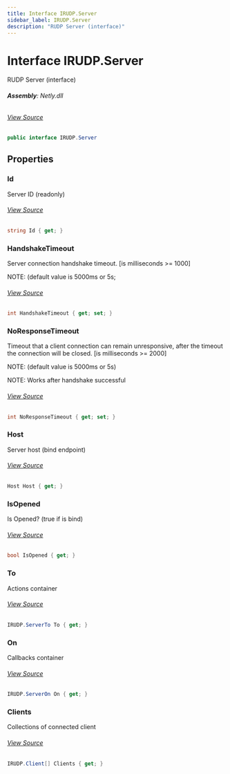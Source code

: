 ```yaml
---
title: Interface IRUDP.Server
sidebar_label: IRUDP.Server
description: "RUDP Server (interface)"
---
```

# Interface IRUDP.Server
RUDP Server (interface)

###### **Assembly**: Netly.dll
###### [View Source](https://github.com/alec1o/Netly/blob/dev/src/rudp/interfaces/IRUDP.Server.cs#L8)
```csharp title="Declaration"
public interface IRUDP.Server
```
## Properties
### Id
Server ID (readonly)
###### [View Source](https://github.com/alec1o/Netly/blob/dev/src/rudp/interfaces/IRUDP.Server.cs#L13)
```csharp title="Declaration"
string Id { get; }
```
### HandshakeTimeout
Server connection handshake timeout. [is milliseconds &gt;= 1000]


NOTE: (default value is 5000ms or 5s;
###### [View Source](https://github.com/alec1o/Netly/blob/dev/src/rudp/interfaces/IRUDP.Server.cs#L19)
```csharp title="Declaration"
int HandshakeTimeout { get; set; }
```
### NoResponseTimeout
Timeout that a client connection can remain unresponsive, after the timeout the connection will be closed. [is milliseconds &gt;= 2000]


NOTE: (default value is 5000ms or 5s)


NOTE: Works after handshake successful
###### [View Source](https://github.com/alec1o/Netly/blob/dev/src/rudp/interfaces/IRUDP.Server.cs#L26)
```csharp title="Declaration"
int NoResponseTimeout { get; set; }
```
### Host
Server host (bind endpoint)
###### [View Source](https://github.com/alec1o/Netly/blob/dev/src/rudp/interfaces/IRUDP.Server.cs#L31)
```csharp title="Declaration"
Host Host { get; }
```
### IsOpened
Is Opened? (true if is bind)
###### [View Source](https://github.com/alec1o/Netly/blob/dev/src/rudp/interfaces/IRUDP.Server.cs#L36)
```csharp title="Declaration"
bool IsOpened { get; }
```
### To
Actions container
###### [View Source](https://github.com/alec1o/Netly/blob/dev/src/rudp/interfaces/IRUDP.Server.cs#L41)
```csharp title="Declaration"
IRUDP.ServerTo To { get; }
```
### On
Callbacks container
###### [View Source](https://github.com/alec1o/Netly/blob/dev/src/rudp/interfaces/IRUDP.Server.cs#L46)
```csharp title="Declaration"
IRUDP.ServerOn On { get; }
```
### Clients
Collections of connected client
###### [View Source](https://github.com/alec1o/Netly/blob/dev/src/rudp/interfaces/IRUDP.Server.cs#L51)
```csharp title="Declaration"
IRUDP.Client[] Clients { get; }
```
